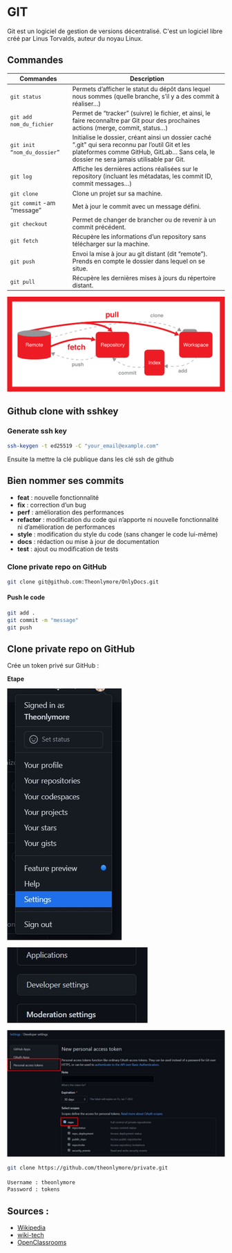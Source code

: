 # GIT

Git est un logiciel de gestion de versions décentralisé. C'est un logiciel libre créé par Linus Torvalds, auteur du noyau Linux.



## Commandes

| Commandes | Description |
| ----------| ------------| 
|`git status` | Permets d’afficher le statut du dépôt dans lequel nous sommes (quelle branche, s’il y a des commit à réaliser…)|
|`git add nom_du_fichier`	| Permet de “tracker” (suivre) le fichier, et ainsi, le faire reconnaître par Git pour des prochaines actions (merge, commit, status…) |
| `git init “nom_du_dossier”`	| Initialise le dossier, créant ainsi un dossier caché “.git" qui sera reconnu par l’outil Git et les plateformes comme GitHub, GitLab… Sans cela, le dossier ne sera jamais utilisable par Git. |
|`git log`|Affiche les dernières actions réalisées sur le repository (incluant les métadatas, les commit ID, commit messages…)|
|`git clone`| Clone un projet sur sa machine.|
|`git commit` -am “message”| Met à jour le commit avec un message défini.|
|`git checkout`| Permet de changer de brancher ou de revenir à un commit précédent.|
|`git fetch`| Récupère les informations d’un repository sans télécharger sur la machine.|
|`git push`| Envoi la mise à jour au git distant (dit “remote”). Prends en compte le dossier dans lequel on se situe.|
|`git pull`| Récupère les dernières mises à jours du répertoire distant.|

![Git pull vs fetch vs commit](images/gitDef.png)

## Github clone with sshkey 

### Generate ssh key

```bash
ssh-keygen -t ed25519 -C "your_email@example.com"
``` 

Ensuite la mettre la clé publique dans les clé ssh de github

## Bien nommer ses commits

- **feat** : nouvelle fonctionnalité
- **fix** : correction d’un bug
- **perf** : amélioration des performances
- **refactor** : modification du code qui n’apporte ni nouvelle fonctionnalité ni d’amélioration de performances
- **style** : modification du style du code (sans changer le code lui-même)
- **docs** : rédaction ou mise à jour de documentation
- **test** : ajout ou modification de tests

### Clone private repo on GitHub

```bash
git clone git@github.com:Theonlymore/OnlyDocs.git
``` 

#### Push le code

```bash
git add .
git commit -m "message"
git push
```

## Clone private repo on GitHub

Crée un token privé sur GitHub :

**Etape**

![Github Settins](images/gitGithubSettings.jpg)

![Githib dev settings](images/gitGithubDevSettings.jpg)

![Github tokens](images/gitGithubMakeTokens.jpg)


```bash
git clone https://github.com/theonlymore/private.git

Username : theonlymore
Password : tokens
```

## Sources : 

- [Wikipedia](https://fr.wikipedia.org/wiki/Git)
- [wiki-tech](https://wiki-tech.io/fr/Linux/D%C3%A9butant/Commandes)
- [OpenClassrooms](https://openclassrooms.com/fr/courses/5641721-utilisez-git-et-github-pour-vos-projets-de-developpement/)
